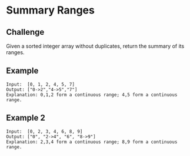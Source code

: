 # Summary Ranges

## Challenge

Given a sorted integer array without duplicates, return the summary of its ranges.

## Example
```
Input:  [0, 1, 2, 4, 5, 7]
Output: ["0->2","4->5","7"]
Explanation: 0,1,2 form a continuous range; 4,5 form a continuous range.
```

## Example 2
```
Input:  [0, 2, 3, 4, 6, 8, 9]
Output: ["0", "2->4", "6", "8->9"]
Explanation: 2,3,4 form a continuous range; 8,9 form a continuous range.
```